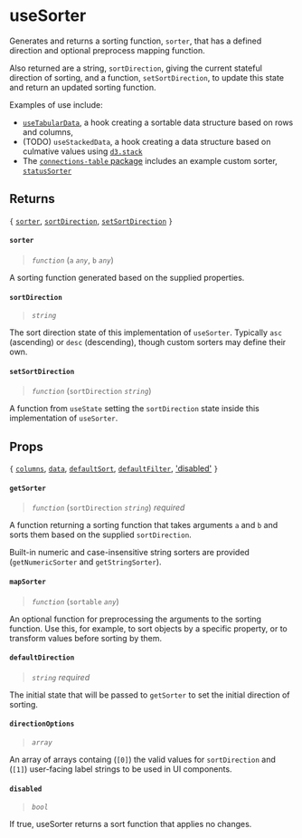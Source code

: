 # useSorter

Generates and returns a sorting function, `sorter`, that has a defined direction and optional preprocess mapping function.

Also returned are a string, `sortDirection`, giving the current stateful direction of sorting, and a function, `setSortDirection`, to update this state and return an updated sorting function.

Examples of use include:

 - [`useTabularData`](./useTabularData.md), a hook creating a sortable data structure based on rows and columns,
 - (TODO) `useStackedData`, a hook creating a data structure based on culmative values using [`d3.stack`](https://github.com/d3/d3-shape#stack)
 - The [`connections-table` package](/packages/connections-table) includes an example custom sorter, [`statusSorter`](/packages/connections-table/utils/statusSorter.js)

## Returns

`{` [`sorter`](#sorter), [`sortDirection`](#sortDirection), [`setSortDirection`](#setSortDirection) `}`

#### `sorter`
> _`function`_ (`a` _`any`_, `b` _`any`_)

A sorting function generated based on the supplied properties.

#### `sortDirection`
> _`string`_

The sort direction state of this implementation of `useSorter`. Typically `asc` (ascending) or `desc` (descending), though custom sorters may define their own.

#### `setSortDirection`
> _`function`_ (`sortDirection`  _`string`_)

A function from `useState` setting the `sortDirection` state inside this implementation of `useSorter`.

## Props

`{` [`columns`](#columns), [`data`](#data), [`defaultSort`](#defaultSort), [`defaultFilter`](#defaultFilter), ['disabled'](#disabled) `}`

#### `getSorter`
> _`function`_ (`sortDirection` _`string`_) _required_

A function returning a sorting function that takes arguments `a` and `b` and sorts them based on the supplied `sortDirection`.

Built-in numeric and case-insensitive string sorters are provided (`getNumericSorter` and `getStringSorter`).

#### `mapSorter`
> _`function`_ (`sortable` _`any`_)

An optional function for preprocessing the arguments to the sorting function. Use this, for example, to sort objects by a specific property, or to transform values before sorting by them.

#### `defaultDirection`
> _`string` required_

The initial state that will be passed to `getSorter` to set the initial direction of sorting.

#### `directionOptions`
> _`array`_

An array of arrays containg (`[0]`) the valid values for `sortDirection` and (`[1]`) user-facing label strings to be used in UI components.

#### `disabled`
> _`bool`_

If true, useSorter returns a sort function that applies no changes.
